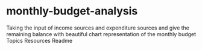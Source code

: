 # monthly-budget-analysis
Taking the input of income sources and expenditure sources and give the remaining balance with beautiful chart representation of the monthly budget  Topics Resources  Readme
